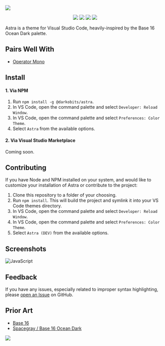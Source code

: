 <a href="#top" id="top">
  <img src="https://user-images.githubusercontent.com/441546/102321359-6c21c800-3f32-11eb-896e-bcef71c5b7b6.png" style="max-width: 100%">
</a>
<p align="center">
  <a href="https://www.npmjs.com/package/@darkobits/astra"><img src="https://img.shields.io/npm/v/@darkobits/astra.svg?style=flat-square"></a>
  <a href="https://travis-ci.com/github/darkobits/astra"><img src="https://img.shields.io/travis/com/darkobits/astra?style=flat-square"></a>
  <a href="https://david-dm.org/darkobits/astra"><img src="https://img.shields.io/david/darkobits/astra.svg?style=flat-square"></a>
  <a href="https://github.com/conventional-changelog/standard-version"><img src="https://img.shields.io/badge/conventional%20commits-1.0.0-027dc6.svg?style=flat-square"></a>
</p>

Astra is a theme for Visual Studio Code, heavily-inspired by the Base 16 Ocean Dark palette.

## Pairs Well With

- [Operator Mono](https://www.typography.com/fonts/operator/styles/)

## Install

#### 1. Via NPM

1. Run `npm install -g @darkobits/astra`.
2. In VS Code, open the command palette and select `Developer: Reload Window`.
2. In VS Code, open the command palette and select `Preferences: Color Theme`.
3. Select `Astra` from the available options.

#### 2. Via Visual Studio Marketplace

Coming soon.

## Contributing

If you have Node and NPM installed on your system, and would like to customize your installation of Astra or contribute to the project:

1. Clone this repository to a folder of your choosing.
2. Run `npm install`. This will build the project and symlink it into your VS Code themes directory.
3. In VS Code, open the command palette and select `Developer: Reload Window`.
4. In VS Code, open the command palette and select `Preferences: Color Theme`.
5. Select `Astra (DEV)` from the available options.

## Screenshots

![JavaScript](https://user-images.githubusercontent.com/441546/83979434-0be70500-a8c3-11ea-8eba-1c711f4b4e66.png)

## Feedback

If you have any issues, especially related to improper syntax highlighting, please [open an Issue](https://github.com/darkobits/astra/issues/new) on GitHub.

## Prior Art

* [Base 16](https://github.com/chriskempson/base16)
* [Spacegray / Base 16 Ocean Dark](https://github.com/ionutvmi/spacegray-vscode#base-16-ocean-dark)

<a href="#top">
  <img src="https://user-images.githubusercontent.com/441546/102315151-835bb800-3f28-11eb-8cf4-8bd74b94ddc3.png" style="max-width: 100%;">
</a>
